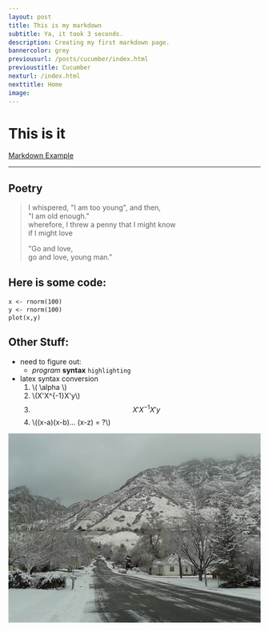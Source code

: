```yaml
---
layout: post
title: This is my markdown
subtitle: Ya, it took 3 seconds.
description: Creating my first markdown page.
bannercolor: grey
previousurl: /posts/cucumber/index.html
previoustitle: Cucumber
nexturl: /index.html
nexttitle: Home
image:
---
```



# This is it
[Markdown Example](http://www.unexpected-vortices.com/sw/rippledoc/quick-markdown-example.html)

***


## Poetry

> I whispered, "I am too young", and then,  
> "I am old enough."  
> wherefore, I threw a penny that I might know  
> if I might love  
> 
> "Go and love,  
> go and love, young man."


## Here is some code: 

    x <- rnorm(100)
    y <- rnorm(100)
    plot(x,y)


## Other Stuff:

  - need to figure out:
    - *program* **syntax** `highlighting`
  - latex syntax conversion
      1. \\( \alpha \\)
      2. \\(X'X^{-1}X'y\\)
      3. $$X'X^{-1}X'y$$
      4. \\((x-a)(x-b)... (x-z) = ?\\)

![example image](/img/briar.jpg)

